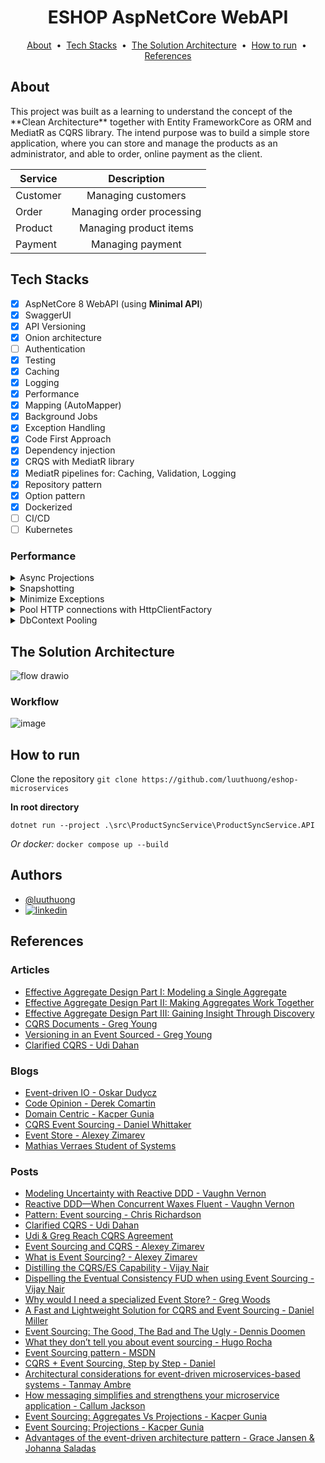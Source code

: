 <h1 align="center">ESHOP AspNetCore WebAPI</h1>

<p align="center">
  <a href="#about">About</a> &nbsp;&bull;&nbsp;
  <a href="#tech-stacks">Tech Stacks</a> &nbsp;&bull;&nbsp
  <a href="#the-solution-architecture">The Solution Architecture</a> &nbsp;&bull;&nbsp;
  <a href="#how-to-run">How to run</a>  &nbsp;&bull;&nbsp;
  <a href="#references">References</a>
</p>

## About
<p>
This project was built as a learning to understand the concept of the **Clean Architecture** together with
Entity FrameworkCore as ORM and MediatR as CQRS library. The intend purpose was to build a simple store application,
where you can store and manage the products as an administrator, and able to order, online payment as the client.
<br/>

| Service  |        Description        |             
|----------|:-------------------------:|
| Customer |    Managing customers     |        
| Order    | Managing order processing |            
| Product  |  Managing product items   |   
| Payment  |     Managing payment      |

</p>

## Tech Stacks

- [x] AspNetCore 8 WebAPI (using **Minimal API**)
- [x] SwaggerUI
- [x] API Versioning
- [x] Onion architecture
- [ ] Authentication
- [x] Testing
- [x] Caching
- [x] Logging
- [x] Performance
- [x] Mapping (AutoMapper)
- [x] Background Jobs
- [x] Exception Handling
- [x] Code First Approach
- [x] Dependency injection
- [x] CRQS with MediatR library
- [x] MediatR pipelines for: Caching, Validation, Logging
- [x] Repository pattern
- [x] Option pattern
- [x] Dockerized
- [ ] CI/CD
- [ ] Kubernetes

### Performance

<details>
    <summary>Async Projections</summary>

In a Command and Query Responsibility Segregation (CQRS) system, denormalized asynchronous projections can significantly
improve performance for several reasons:

- Improved Read Performance: In a CQRS system, the read side is separate from the write side and is optimized for
  querying data. By denormalizing the data in the projections, the read side can access
  the data it needs more efficiently, reducing the number of joins required to retrieve data and ultimately speeding up
  query performance.

- Reduced Latency: When data is denormalized, it's usually stored in a format that's more suitable for the specific use
  case. This can reduce the amount of data that needs to be retrieved from the
  database, which can help to minimize latency and improve the overall responsiveness of the system.

- Increased Scalability: Denormalized projections can handle a larger volume of data more efficiently than normalized
  ones. This is because denormalized data is usually stored in a format that's
  optimized for a specific use case, which allows the system to process the data more quickly and with less resources.

- Simpler Architecture: In a normalized data model, data is often spread out across multiple tables, which can make the
  system more complex to design, develop, and maintain. By denormalizing the data,
  it can be easier to manage and understand, which can simplify the overall architecture and make the system more
  maintainable.

- Improved Concurrency: Asynchronous projections allow multiple operations to be performed at the same time and,
  denormalized projections reduce contention, helping to improve concurrent write operation
  performance.

In summary, denormalized asynchronous projections in a CQRS system can help to improve performance by reducing latency,
increasing scalability, simplifying the architecture, and improving concurrency.
This results in a more responsive and efficient system that can handle larger volumes of data and more complex queries.

</details>


<details>
    <summary>Snapshotting</summary>

> Snapshotting is an optimisation that reduces time spent on reading event from an event store.
>
> [Gunia, Kacper. "Event Sourcing: Snapshotting",
_domaincentric.net_, last edited on 5 Jun 2020](https://domaincentric.net/blog/event-sourcing-snapshotting)

More details in [snapshot](#snapshot) section.

</details>


<details>
    <summary>Minimize Exceptions</summary>

> Exceptions should be rare. Throwing and catching exceptions is slow relative to other code flow patterns. Because of this, exceptions shouldn't be used to control normal program flow.
>
> Recommendations:
>
> - Do not use throwing or catching exceptions as a means of normal program flow, especially in hot code paths.
> - Do include logic in the app to detect and handle conditions that would cause an exception.
> - Do throw or catch exceptions for unusual or unexpected conditions.
> - App diagnostic tools, such as Application Insights, can help to identify common exceptions in an app that may affect performance.
>
> ["ASP.NET Core Performance Best Practices" _MSDN_, Microsoft Docs, last edited on 18 Fev 2022](https://docs.microsoft.com/en-us/aspnet/core/performance/performance-best-practices?view=aspnetcore-6.0#minimize-exceptions)

</details>


<details>
    <summary>Pool HTTP connections with HttpClientFactory</summary>

> Closed `HttpClient` instances leave sockets open in the `TIME_WAIT` state for a short period of time. If a code path that creates and disposes of `HttpClient` objects is frequently used, the app may
> exhaust available sockets.
>
> Recommendations:
>
> - Do not create and dispose of HttpClient instances directly.
> - Do use HttpClientFactory to retrieve HttpClient instances.
>
> ["ASP.NET Core Performance Best Practices" _MSDN_, Microsoft Docs, last edited on 18 Fev 2022](https://docs.microsoft.com/en-us/aspnet/core/performance/performance-best-practices?view=aspnetcore-6.0#pool-http-connections-with-httpclientfactory)
</details>

<details>
<summary>DbContext Pooling</summary>


> The basic pattern for using EF Core in an ASP.NET Core application usually involves registering a custom DbContext type into the dependency injection system and later obtaining instances of that
> type through constructor parameters in controllers. This means a new instance of the DbContext is created for each request.
>
> In version 2.0 we are introducing a new way to register custom DbContext types in dependency injection which transparently introduces a pool of reusable DbContext instances. This is conceptually
> similar to how connection pooling operates in ADO.NET providers and has the advantage of saving some of the cost of initialization of DbContext instance.
>
> ["New features in EF Core 2.0" _MSDN_, Microsoft Docs, last edited on 11 Oct 2020](https://docs.microsoft.com/en-us/ef/core/what-is-new/ef-core-2.0/#dbcontext-pooling)

</details>

## The Solution Architecture
![flow drawio](https://github.com/luuthuong/e-shop-microservices/assets/86012214/7cfac636-99c3-422e-81d1-4173a8463f5a)

### Workflow

![image](https://github.com/luuthuong/e-shop-microservices/assets/86012214/accb66fd-a595-4092-a286-ab5df3316dca)

## How to run

Clone the repository `git clone https://github.com/luuthuong/eshop-microservices`

**In root directory**

`dotnet run --project .\src\ProductSyncService\ProductSyncService.API`

*Or docker:* `docker compose up --build`

## Authors
- [@luuthuong](https://www.github.com/luuthuong)
- [![linkedin](https://img.shields.io/badge/linkedin-0A66C2?style=for-the-badge&logo=linkedin&logoColor=white)](https://www.linkedin.com/in/luuthuong)

## References

### Articles

- [Effective Aggregate Design Part I: Modeling a Single Aggregate](https://www.dddcommunity.org/wp-content/uploads/files/pdf_articles/Vernon_2011_1.pdf)
- [Effective Aggregate Design Part II: Making Aggregates Work Together](https://www.dddcommunity.org/wp-content/uploads/files/pdf_articles/Vernon_2011_2.pdf)
- [Effective Aggregate Design Part III: Gaining Insight Through Discovery](https://www.dddcommunity.org/wp-content/uploads/files/pdf_articles/Vernon_2011_3.pdf)
- [CQRS Documents - Greg Young](https://cqrs.files.wordpress.com/2010/11/cqrs_documents.pdf)
- [Versioning in an Event Sourced - Greg Young](https://leanpub.com/esversioning/read)
- [Clarified CQRS - Udi Dahan](https://udidahan.com/wp-content/uploads/Clarified_CQRS.pdf)

### Blogs

- [Event-driven IO - Oskar Dudycz](https://event-driven.io/)
- [Code Opinion - Derek Comartin](https://codeopinion.com/)
- [Domain Centric - Kacper Gunia](https://domaincentric.net/)
- [CQRS Event Sourcing - Daniel Whittaker](https://danielwhittaker.me/)
- [Event Store - Alexey Zimarev](https://www.eventstore.com/blog)
- [Mathias Verraes Student of Systems](https://verraes.net/)

### Posts

- [Modeling Uncertainty with Reactive DDD - Vaughn Vernon](https://www.infoq.com/articles/modeling-uncertainty-reactive-ddd/)
- [Reactive DDD—When Concurrent Waxes Fluent - Vaughn Vernon](https://www.infoq.com/presentations/reactive-ddd/)
- [Pattern: Event sourcing - Chris Richardson](https://microservices.io/patterns/data/event-sourcing.html)
- [Clarified CQRS - Udi Dahan](https://udidahan.com/2009/12/09/clarified-cqrs/)
- [Udi & Greg Reach CQRS Agreement](https://udidahan.com/2012/02/10/udi-greg-reach-cqrs-agreement/)
- [Event Sourcing and CQRS - Alexey Zimarev](https://www.eventstore.com/blog/event-sourcing-and-cqrs)
- [What is Event Sourcing? - Alexey Zimarev](https://www.eventstore.com/blog/what-is-event-sourcing)
- [Distilling the CQRS/ES Capability - Vijay Nair](https://axoniq.io/blog-overview/distilling-the-cqrses-capability)
- [Dispelling the Eventual Consistency FUD when using Event Sourcing - Vijay Nair](https://axoniq.io/blog-overview/dispelling-the-eventual-consistency-fud-when-using-event-sourcing)
- [Why would I need a specialized Event Store? - Greg Woods](https://axoniq.io/blog-overview/eventstore)
- [A Fast and Lightweight Solution for CQRS and Event Sourcing - Daniel Miller](https://www.codeproject.com/Articles/5264244/A-Fast-and-Lightweight-Solution-for-CQRS-and-Event)
- [Event Sourcing: The Good, The Bad and The Ugly - Dennis Doomen](https://www.continuousimprover.com/2017/11/event-sourcing-good-bad-and-ugly.html)
- [What they don’t tell you about event sourcing - Hugo Rocha](https://medium.com/@hugo.oliveira.rocha/what-they-dont-tell-you-about-event-sourcing-6afc23c69e9a)
- [Event Sourcing pattern - MSDN](https://docs.microsoft.com/en-us/azure/architecture/patterns/event-sourcing)
- [CQRS + Event Sourcing, Step by Step - Daniel](https://danielwhittaker.me/2020/02/20/cqrs-step-step-guide-flow-typical-application/)
- [Architectural considerations for event-driven microservices-based systems - Tanmay Ambre](https://developer.ibm.com/articles/eda-and-microservices-architecture-best-practices/)
- [How messaging simplifies and strengthens your microservice application - Callum Jackson](https://developer.ibm.com/articles/how-messaging-simplifies-strengthens-microservice-applications/)
- [Event Sourcing: Aggregates Vs Projections - Kacper Gunia](https://domaincentric.net/blog/event-sourcing-aggregates-vs-projections)
- [Event Sourcing: Projections - Kacper Gunia](https://domaincentric.net/blog/event-sourcing-projections)
- [Advantages of the event-driven architecture pattern - Grace Jansen & Johanna Saladas](https://developer.ibm.com/articles/advantages-of-an-event-driven-architecture/)
